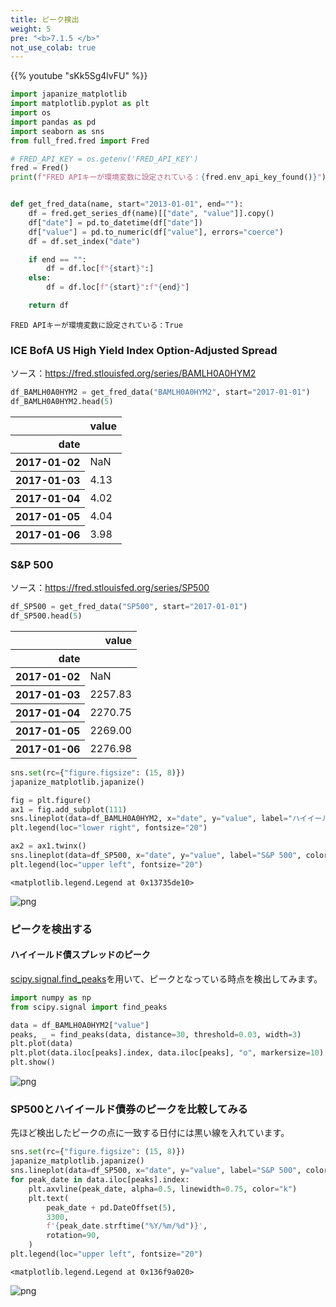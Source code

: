 ```yaml
---
title: ピーク検出
weight: 5
pre: "<b>7.1.5 </b>"
not_use_colab: true
---
```


{{% youtube "sKk5Sg4lvFU" %}}

```python
import japanize_matplotlib
import matplotlib.pyplot as plt
import os
import pandas as pd
import seaborn as sns
from full_fred.fred import Fred

# FRED_API_KEY = os.getenv('FRED_API_KEY')
fred = Fred()
print(f"FRED APIキーが環境変数に設定されている：{fred.env_api_key_found()}")


def get_fred_data(name, start="2013-01-01", end=""):
    df = fred.get_series_df(name)[["date", "value"]].copy()
    df["date"] = pd.to_datetime(df["date"])
    df["value"] = pd.to_numeric(df["value"], errors="coerce")
    df = df.set_index("date")

    if end == "":
        df = df.loc[f"{start}":]
    else:
        df = df.loc[f"{start}":f"{end}"]

    return df
```

    FRED APIキーが環境変数に設定されている：True


### ICE BofA US High Yield Index Option-Adjusted Spread
ソース：https://fred.stlouisfed.org/series/BAMLH0A0HYM2


```python
df_BAMLH0A0HYM2 = get_fred_data("BAMLH0A0HYM2", start="2017-01-01")
df_BAMLH0A0HYM2.head(5)
```




<div>
<style scoped>
    .dataframe tbody tr th:only-of-type {
        vertical-align: middle;
    }

    .dataframe tbody tr th {
        vertical-align: top;
    }

    .dataframe thead th {
        text-align: right;
    }
</style>
<table class="dataframe">
  <thead>
    <tr style="text-align: right;">
      <th></th>
      <th>value</th>
    </tr>
    <tr>
      <th>date</th>
      <th></th>
    </tr>
  </thead>
  <tbody>
    <tr>
      <th>2017-01-02</th>
      <td>NaN</td>
    </tr>
    <tr>
      <th>2017-01-03</th>
      <td>4.13</td>
    </tr>
    <tr>
      <th>2017-01-04</th>
      <td>4.02</td>
    </tr>
    <tr>
      <th>2017-01-05</th>
      <td>4.04</td>
    </tr>
    <tr>
      <th>2017-01-06</th>
      <td>3.98</td>
    </tr>
  </tbody>
</table>
</div>



###  S&P 500
ソース：https://fred.stlouisfed.org/series/SP500


```python
df_SP500 = get_fred_data("SP500", start="2017-01-01")
df_SP500.head(5)
```




<div>
<style scoped>
    .dataframe tbody tr th:only-of-type {
        vertical-align: middle;
    }

    .dataframe tbody tr th {
        vertical-align: top;
    }

    .dataframe thead th {
        text-align: right;
    }
</style>
<table class="dataframe">
  <thead>
    <tr style="text-align: right;">
      <th></th>
      <th>value</th>
    </tr>
    <tr>
      <th>date</th>
      <th></th>
    </tr>
  </thead>
  <tbody>
    <tr>
      <th>2017-01-02</th>
      <td>NaN</td>
    </tr>
    <tr>
      <th>2017-01-03</th>
      <td>2257.83</td>
    </tr>
    <tr>
      <th>2017-01-04</th>
      <td>2270.75</td>
    </tr>
    <tr>
      <th>2017-01-05</th>
      <td>2269.00</td>
    </tr>
    <tr>
      <th>2017-01-06</th>
      <td>2276.98</td>
    </tr>
  </tbody>
</table>
</div>




```python
sns.set(rc={"figure.figsize": (15, 8)})
japanize_matplotlib.japanize()

fig = plt.figure()
ax1 = fig.add_subplot(111)
sns.lineplot(data=df_BAMLH0A0HYM2, x="date", y="value", label="ハイイールド債スプレッド", color="b")
plt.legend(loc="lower right", fontsize="20")

ax2 = ax1.twinx()
sns.lineplot(data=df_SP500, x="date", y="value", label="S&P 500", color="r")
plt.legend(loc="upper left", fontsize="20")
```




    <matplotlib.legend.Legend at 0x13735de10>




    
![png](/images/finance/main/003-Peak-Detectiion_files/003-Peak-Detectiion_5_1.png)
    


### ピークを検出する
#### ハイイールド債スプレッドのピーク
[scipy.signal.find_peaks](https://docs.scipy.org/doc/scipy/reference/generated/scipy.signal.find_peaks.html)を用いて、ピークとなっている時点を検出してみます。


```python
import numpy as np
from scipy.signal import find_peaks

data = df_BAMLH0A0HYM2["value"]
peaks, _ = find_peaks(data, distance=30, threshold=0.03, width=3)
plt.plot(data)
plt.plot(data.iloc[peaks].index, data.iloc[peaks], "o", markersize=10)
plt.show()
```


    
![png](/images/finance/main/003-Peak-Detectiion_files/003-Peak-Detectiion_7_0.png)
    


### SP500とハイイールド債券のピークを比較してみる
先ほど検出したピークの点に一致する日付には黒い線を入れています。


```python
sns.set(rc={"figure.figsize": (15, 8)})
japanize_matplotlib.japanize()
sns.lineplot(data=df_SP500, x="date", y="value", label="S&P 500", color="r")
for peak_date in data.iloc[peaks].index:
    plt.axvline(peak_date, alpha=0.5, linewidth=0.75, color="k")
    plt.text(
        peak_date + pd.DateOffset(5),
        3300,
        f'{peak_date.strftime("%Y/%m/%d")}',
        rotation=90,
    )
plt.legend(loc="upper left", fontsize="20")
```




    <matplotlib.legend.Legend at 0x136f9a020>




    
![png](/images/finance/main/003-Peak-Detectiion_files/003-Peak-Detectiion_9_1.png)
    

